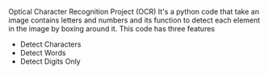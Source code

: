 Optical Character Recognition Project (OCR) 
It's a python code that take an image contains letters and numbers and its function to detect each element in the image by boxing around it.
This code has three features 
-	Detect Characters
-	Detect Words
-	Detect Digits Only 
